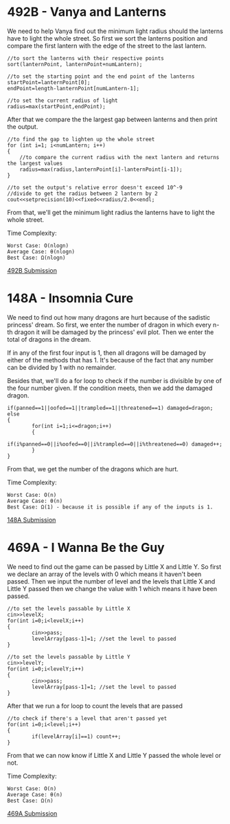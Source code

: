 # 492B - Vanya and Lanterns
We need to help Vanya find out the minimum light radius should the lanterns have to light the whole street.
So first we sort the lanterns position and compare the first lantern with the edge of the street to the last lantern.

	//to sort the lanterns with their respective points
	sort(lanternPoint, lanternPoint+numLantern);

	//to set the starting point and the end point of the lanterns
	startPoint=lanternPoint[0];
	endPoint=length-lanternPoint[numLantern-1];

	//to set the current radius of light
	radius=max(startPoint,endPoint);

After that we compare the the largest gap between lanterns and then print the output.

	//to find the gap to lighten up the whole street
	for (int i=1; i<numLantern; i++)
	{
		//to compare the current radius with the next lantern and returns the largest values
		radius=max(radius,lanternPoint[i]-lanternPoint[i-1]);
	}

	//to set the output's relative error doesn't exceed 10^-9 
	//divide to get the radius between 2 lantern by 2
	cout<<setprecision(10)<<fixed<<radius/2.0<<endl;

From that, we'll get the minimum light radius the lanterns have to light the whole street.

Time Complexity:

	Worst Case: O(nlogn)
	Average Case: θ(nlogn)
	Best Case: Ω(nlogn)

[492B Submission](http://codeforces.com/contest/492/submission/42956723)

# 148A - Insomnia Cure
We need to find out how many dragons are hurt because of the sadistic princess' dream.
So first, we enter the number of dragon in which every n-th dragon it will be damaged by the princess' evil plot. 
Then we enter the total of dragons in the dream.

If in any of the first four input is 1, then all dragons will be damaged by either of the methods that has 1.
It's because of the fact that any number can be divided by 1 with no remainder.

Besides that, we'll do a for loop to check if the number is divisible by one of the four number given.
If the condition meets, then we add the damaged dragon. 

	if(panned==1||oofed==1||trampled==1||threatened==1) damaged=dragon;
	else
	{
			for(int i=1;i<=dragon;i++)
			{
					if(i%panned==0||i%oofed==0||i%trampled==0||i%threatened==0) damaged++;
			}
	}
    
From that, we get the number of the dragons which are hurt.

Time Complexity:

	Worst Case: O(n)
	Average Case: θ(n)
	Best Case: Ω(1) - because it is possible if any of the inputs is 1.

[148A Submission](http://codeforces.com/contest/148/submission/42956729)
    
# 469A - I Wanna Be the Guy
We need to find out the game can be passed by Little X and Little Y.
So first we declare an array of the levels with 0 which means it haven't been passed.
Then we input the number of level and the levels that Little X and Little Y passed then we change the value with 1 which means it have been passed.

	//to set the levels passable by Little X
	cin>>levelX;
	for(int i=0;i<levelX;i++)
	{
			cin>>pass;
			levelArray[pass-1]=1; //set the level to passed
	}

	//to set the levels passable by Little Y
	cin>>levelY;
	for(int i=0;i<levelY;i++)
	{
			cin>>pass;
			levelArray[pass-1]=1; //set the level to passed
	}

After that we run a for loop to count the levels that are passed

	//to check if there's a level that aren't passed yet
	for(int i=0;i<level;i++) 
	{
			if(levelArray[i]==1) count++;
	}

From that we can now know if Little X and Little Y passed the whole level or not.

Time Complexity:

	Worst Case: O(n)
	Average Case: θ(n)
	Best Case: Ω(n)

[469A Submission](http://codeforces.com/contest/469/submission/42956844)

